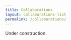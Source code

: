 ```yaml
---
title: Collaborations
layout: collaborations-list
permalink: /collaborations/
---
```


Under construction.